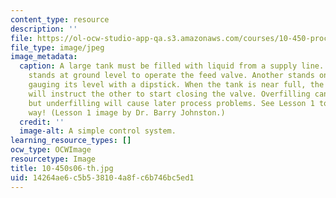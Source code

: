 ```yaml
---
content_type: resource
description: ''
file: https://ol-ocw-studio-app-qa.s3.amazonaws.com/courses/10-450-process-dynamics-operations-and-control-spring-2006/14264ae6c5b538104a8fc6b746bc5ed1_10-450s06-th.jpg
file_type: image/jpeg
image_metadata:
  caption: A large tank must be filled with liquid from a supply line. One operator
    stands at ground level to operate the feed valve. Another stands on the tank,
    gauging its level with a dipstick. When the tank is near full, the stick operator
    will instruct the other to start closing the valve. Overfilling can cause spills,
    but underfilling will cause later process problems. See Lesson 1 to find a better
    way! (Lesson 1 image by Dr. Barry Johnston.)
  credit: ''
  image-alt: A simple control system.
learning_resource_types: []
ocw_type: OCWImage
resourcetype: Image
title: 10-450s06-th.jpg
uid: 14264ae6-c5b5-3810-4a8f-c6b746bc5ed1
---
```

